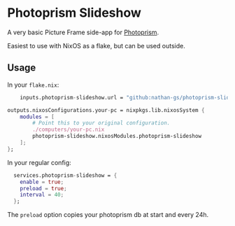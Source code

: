 # Photoprism Slideshow

A very basic Picture Frame side-app for [Photoprism](https://www.photoprism.app/).

Easiest to use with NixOS as a flake, but can be used outside. 

## Usage

In your `flake.nix`:

```nix
    inputs.photoprism-slideshow.url = "github:nathan-gs/photoprism-slideshow";
```

```nix
outputs.nixosConfigurations.your-pc = nixpkgs.lib.nixosSystem {
    modules = [
        # Point this to your original configuration.
        ./computers/your-pc.nix
        photoprism-slideshow.nixosModules.photoprism-slideshow
    ];
};
```

In your regular config:

```nix
  services.photoprism-slideshow = {
    enable = true;
    preload = true;
    interval = 40;
  };
```

The `preload` option copies your photoprism db at start and every 24h.